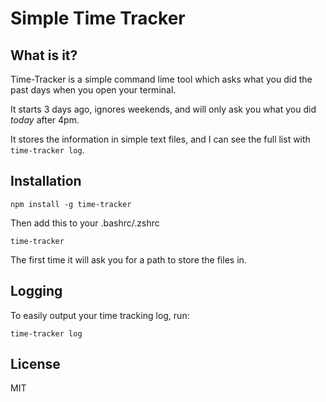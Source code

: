 # Simple Time Tracker

## What is it?

Time-Tracker is a simple command lime tool which asks what you did the past days when you open your terminal. 

It starts 3 days ago, ignores weekends, and will only ask you what you did _today_ after 4pm.

It stores the information in simple text files, and I can see the full list with `time-tracker log`.

## Installation

```
npm install -g time-tracker
```

Then add this to your .bashrc/.zshrc

```
time-tracker
```

The first time it will ask you for a path to store the files in.

## Logging

To easily output your time tracking log, run:

```
time-tracker log
```

## License

MIT
